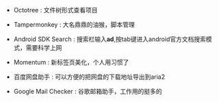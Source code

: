 

+ Octotree : 文件树形式查看项目


+ Tampermonkey : 大名鼎鼎的油猴，脚本管理


+ Android SDK Search : 搜索栏输入**ad**,按tab键进入android官方文档搜索模式，需要科学上网

+ Momentum : 新标签页美化，个人用习惯了

+ 百度网盘助手 : 可以方便的把网盘的下载地址导出到aria2

+ Google Mail Checker : 谷歌邮箱助手，工作用的挺多的


